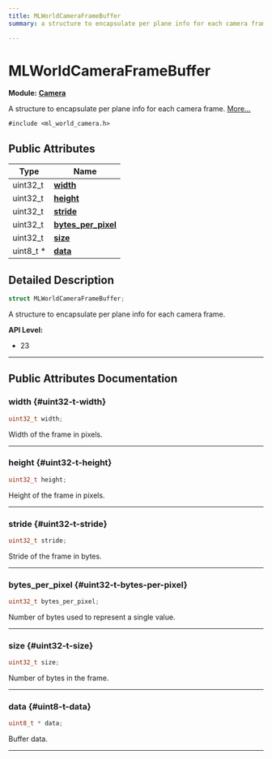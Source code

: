 ```yaml
---
title: MLWorldCameraFrameBuffer
summary: a structure to encapsulate per plane info for each camera frame. 

---
```


# MLWorldCameraFrameBuffer

**Module:** **[Camera](/api-ref/api/Modules/group___camera/group___camera.md)**



A structure to encapsulate per plane info for each camera frame.  [More...](#detailed-description)


`#include <ml_world_camera.h>`

## Public Attributes

| Type           | Name           |
| -------------- | -------------- |
| uint32_t | **[width](/api-ref/api/Modules/group___camera/struct_m_l_world_camera_frame_buffer.md#uint32-t-width)**  |
| uint32_t | **[height](/api-ref/api/Modules/group___camera/struct_m_l_world_camera_frame_buffer.md#uint32-t-height)**  |
| uint32_t | **[stride](/api-ref/api/Modules/group___camera/struct_m_l_world_camera_frame_buffer.md#uint32-t-stride)**  |
| uint32_t | **[bytes_per_pixel](/api-ref/api/Modules/group___camera/struct_m_l_world_camera_frame_buffer.md#uint32-t-bytes-per-pixel)**  |
| uint32_t | **[size](/api-ref/api/Modules/group___camera/struct_m_l_world_camera_frame_buffer.md#uint32-t-size)**  |
| uint8_t * | **[data](/api-ref/api/Modules/group___camera/struct_m_l_world_camera_frame_buffer.md#uint8-t-data)**  |

## Detailed Description

```cpp
struct MLWorldCameraFrameBuffer;
```

A structure to encapsulate per plane info for each camera frame. 




**API Level:**
  * 23




-----------
## Public Attributes Documentation

### width {#uint32-t-width}

```cpp
uint32_t width;
```


Width of the frame in pixels. 





-----------

### height {#uint32-t-height}

```cpp
uint32_t height;
```


Height of the frame in pixels. 





-----------

### stride {#uint32-t-stride}

```cpp
uint32_t stride;
```


Stride of the frame in bytes. 





-----------

### bytes_per_pixel {#uint32-t-bytes-per-pixel}

```cpp
uint32_t bytes_per_pixel;
```


Number of bytes used to represent a single value. 





-----------

### size {#uint32-t-size}

```cpp
uint32_t size;
```


Number of bytes in the frame. 





-----------

### data {#uint8-t-data}

```cpp
uint8_t * data;
```


Buffer data. 





-----------

